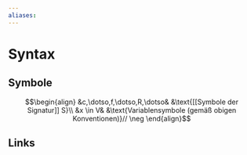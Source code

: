 ```yaml
---
aliases: 
---
```

# Syntax 
## Symbole
$$\begin{align}
&c,\dotso,f,\dotso,R,\dotso& &\text{[[Symbole der Signatur]] S}\\
&x \in V& &\text{Variablensymbole (gemäß obigen Konventionen)}//
\neg
\end{align}$$
## Links